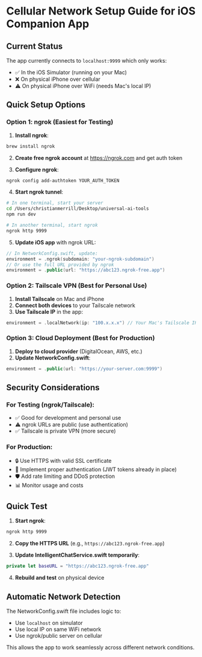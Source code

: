 # Cellular Network Setup Guide for iOS Companion App

## Current Status
The app currently connects to `localhost:9999` which only works:
- ✅ In the iOS Simulator (running on your Mac)
- ❌ On physical iPhone over cellular
- ⚠️  On physical iPhone over WiFi (needs Mac's local IP)

## Quick Setup Options

### Option 1: ngrok (Easiest for Testing)

1. **Install ngrok**:
```bash
brew install ngrok
```

2. **Create free ngrok account** at https://ngrok.com and get auth token

3. **Configure ngrok**:
```bash
ngrok config add-authtoken YOUR_AUTH_TOKEN
```

4. **Start ngrok tunnel**:
```bash
# In one terminal, start your server
cd /Users/christianmerrill/Desktop/universal-ai-tools
npm run dev

# In another terminal, start ngrok
ngrok http 9999
```

5. **Update iOS app** with ngrok URL:
```swift
// In NetworkConfig.swift, update:
environment = .ngrok(subdomain: "your-ngrok-subdomain")
// Or use the full URL provided by ngrok
environment = .public(url: "https://abc123.ngrok-free.app")
```

### Option 2: Tailscale VPN (Best for Personal Use)

1. **Install Tailscale** on Mac and iPhone
2. **Connect both devices** to your Tailscale network
3. **Use Tailscale IP** in the app:
```swift
environment = .localNetwork(ip: "100.x.x.x") // Your Mac's Tailscale IP
```

### Option 3: Cloud Deployment (Best for Production)

1. **Deploy to cloud provider** (DigitalOcean, AWS, etc.)
2. **Update NetworkConfig.swift**:
```swift
environment = .public(url: "https://your-server.com:9999")
```

## Security Considerations

### For Testing (ngrok/Tailscale):
- ✅ Good for development and personal use
- ⚠️  ngrok URLs are public (use authentication)
- ✅ Tailscale is private VPN (more secure)

### For Production:
- 🔒 Use HTTPS with valid SSL certificate
- 🔑 Implement proper authentication (JWT tokens already in place)
- 🛡️ Add rate limiting and DDoS protection
- 📊 Monitor usage and costs

## Quick Test

1. **Start ngrok**:
```bash
ngrok http 9999
```

2. **Copy the HTTPS URL** (e.g., `https://abc123.ngrok-free.app`)

3. **Update IntelligentChatService.swift temporarily**:
```swift
private let baseURL = "https://abc123.ngrok-free.app"
```

4. **Rebuild and test** on physical device

## Automatic Network Detection

The NetworkConfig.swift file includes logic to:
- Use `localhost` on simulator
- Use local IP on same WiFi network
- Use ngrok/public server on cellular

This allows the app to work seamlessly across different network conditions.